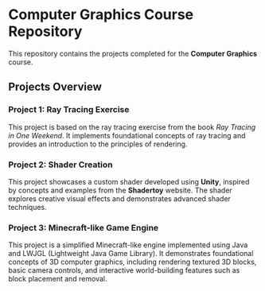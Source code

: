 # Computer Graphics Course Repository

This repository contains the projects completed for the **Computer Graphics** course.

## Projects Overview

### **Project 1: Ray Tracing Exercise**
This project is based on the ray tracing exercise from the book *Ray Tracing in One Weekend*. It implements foundational concepts of ray tracing and provides an introduction to the principles of rendering.

### **Project 2: Shader Creation**
This project showcases a custom shader developed using **Unity**, inspired by concepts and examples from the **Shadertoy** website. The shader explores creative visual effects and demonstrates advanced shader techniques.

### **Project 3: Minecraft-like Game Engine**
This project is a simplified Minecraft-like engine implemented using Java and LWJGL (Lightweight Java Game Library). It demonstrates foundational concepts of 3D computer graphics, including rendering textured 3D blocks, basic camera controls, and interactive world-building features such as block placement and removal.


